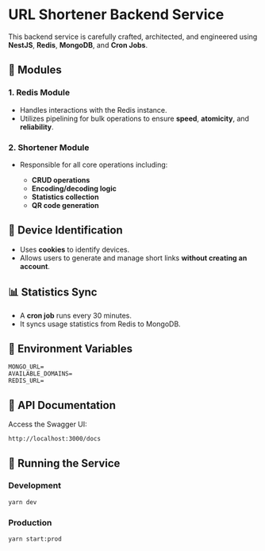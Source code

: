 # URL Shortener Backend Service

This backend service is carefully crafted, architected, and engineered using **NestJS**, **Redis**, **MongoDB**, and **Cron Jobs**.

## 🧩 Modules

### 1. Redis Module

* Handles interactions with the Redis instance.
* Utilizes pipelining for bulk operations to ensure **speed**, **atomicity**, and **reliability**.

### 2. Shortener Module

* Responsible for all core operations including:

  * **CRUD operations**
  * **Encoding/decoding logic**
  * **Statistics collection**
  * **QR code generation**

## 🔐 Device Identification

* Uses **cookies** to identify devices.
* Allows users to generate and manage short links **without creating an account**.

## 📊 Statistics Sync

* A **cron job** runs every 30 minutes.
* It syncs usage statistics from Redis to MongoDB.

## 🔧 Environment Variables

```env
MONGO_URL=
AVAILABLE_DOMAINS=
REDIS_URL=
```

## 📘 API Documentation

Access the Swagger UI:

```
http://localhost:3000/docs
```

## 🚀 Running the Service

### Development

```bash
yarn dev
```

### Production

```bash
yarn start:prod
```